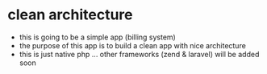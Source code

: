 # clean architecture
* this is going to be a simple app (billing system)
* the purpose of this app is to build a clean app with nice architecture
* this is just native php ... other frameworks (zend & laravel) will be added soon
